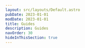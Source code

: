 ```yaml
---
layout: src/layouts/Default.astro
pubDate: 2023-01-01
modDate: 2023-01-01
title: Guides
description: Guides
navOrder: 30
hideInThisSection: true
---
```


